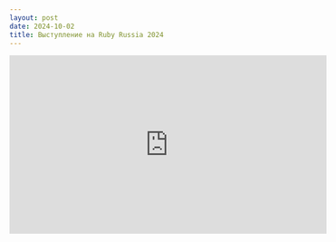 ```yaml
---
layout: post
date: 2024-10-02
title: Выступление на Ruby Russia 2024
---
```



<iframe width="560" height="315" src="https://www.youtube.com/embed/UGqdlTqNfIM?si=_jWLOYdC7VM59x1j" title="YouTube video player" frameborder="0" allow="accelerometer; autoplay; clipboard-write; encrypted-media; gyroscope; picture-in-picture; web-share" referrerpolicy="strict-origin-when-cross-origin" allowfullscreen></iframe>
